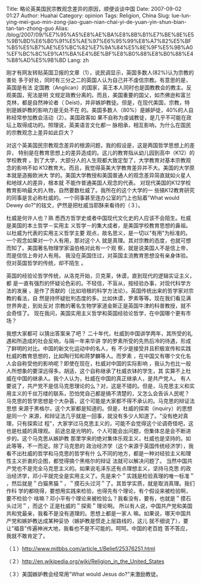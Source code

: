 Title: 略论英美国民宗教观念差异的原因，顺便谈谈中国
Date: 2007-09-02 01:27
Author: Huahai
Category: opinion
Tags: Religion, China
Slug: lue-lun-ying-mei-guo-min-zong-jiao-guan-nian-chai-yi-de-yuan-yin-shun-bian-tan-tan-zhong-guo
Alias: /blog/2007/09/%E7%95%A5%E8%AE%BA%E8%8B%B1%E7%BE%8E%E5%9B%BD%E6%B0%91%E5%AE%97%E6%95%99%E8%A7%82%E5%BF%B5%E5%B7%AE%E5%BC%82%E7%9A%84%E5%8E%9F%E5%9B%A0%EF%BC%8C%E9%A1%BA%E4%BE%BF%E8%B0%88%E8%B0%88%E4%B8%AD%E5%9B%BD
Lang: zh

刚才有网友转贴英国卫报的文章（1），说民调显示，英国多数人(82%)认为宗教的害处 多于好处，同时有三分之二的英国人认为自己并不虔信宗教。有意思的是，英国是有法 定国教（Anglican）的国家，英王本人同时也是国教教会的教主。反观美国，宪法是明 文规定政教分离的。而且，美国重要的国父，如杰佛逊和富兰克林，都是自然神论者（ Deist)，并非嫉妒教徒。但是，在现代美国，宗教，特别是嫉妒教的影响力是无处不在 的。美国多数人（80%）是嫉妒徒，40%的人自称经常参加教会活动（2）。美国政客如 果不自称为虔诚教徒，是几乎不可能在政坛上取得成功的。照理说，英美语言文化都一 脉相承，相互影响，为什么在国民的宗教观念上差异如此巨大？

对这个英美国民宗教观念差异的根源问题，我的假设是，这是两国哲学思想上的差异， 特别是在教育思想上的差异造成的。这儿的教育指从幼儿园到高中（K12）的学校教育 。到了大学，大部分人的人生观都大致定型了，大学教育对基本宗教观念的影响不如 K12教育大。而且，我觉得英美大学教育差异并不大。美国的大学原本就是造搬欧洲大 学的。美国大学教授和美国普通人的观念差异简直就如火星人和地球人的差异，根本就 不能作普通美国人观念的代表。 对现代美国的K12学校教育影响最大的人物，自然要数杜威了。我所在的这个大学的一 些搞K12教育研究的同事是言必称杜威的。一个同事甚至连办公室的门上也贴着"What would Dewey do?"的铭文，俨然是把杜威当耶酥来看待的（３）。

杜威是何许人也？熟 悉西方哲学史或者中国现代文化史的人应该不会陌生。杜威是美国的本土哲学－实用主 义哲学－的集大成者，是美国学校教育思想的鼻祖。以杜威为代表的实用主义哲学主要 观点，故名思义，是一切以"有用"为标准的。一个观念如果对一个人有用，那对这个人 就是真理。其对宗教的态度，也就可想而知了。美国著名物理学家温伯格对此有一个观 察，就是说美国人不是信上帝，而是信信上帝对人有用。 我没在英国住过，对英国主流教育思想没有亲身体验。但对英国哲学的传统，却不陌生 。

英国的经验论哲学传统，从洛克开始，贝克莱，休谟，直到现代的逻辑实证主义，都 是一直有强烈的怀疑论色彩的。不轻信，不盲从，按经验办事，对现代科学方法的发展 ，是作了贡献的（比如培根的科学方法论）。英国传统出来的哲学家对宗教的看法，自 然是持怀疑批判态度的多。比如休谟，罗素等等。现在我们看见满世界奔走，到处反对 宗教的著名生物学家道金斯正是英国牛津的科普教授，就不会奇怪了。 现在我问，美国实用主义哲学和英国经验论哲学，在中国哪个更有市场？

我想大家都可 以猜出答案来了吧？ 二十年代，杜威到中国讲学两年，其所受的礼遇和所造成的社会反响，与隔一年来华讲 学的罗素所受的先热后冷的待遇，形成了鲜明的对比。中国的新文化运动中的名人，有 不少是接受并且积极宣传和实践杜威的教育思想的，比如陶行知和蒋梦麟等人。而罗素 ，在中国又有哪个文化名人会自称受他的影响呢？即使在现在，杜威对中国的实际影响 ，我认为也比一般人所想象的要深远得多。胡适，这个自称继承了杜威衣钵的学生，其 实算不上杜威在中国的继承人。我个人认为，杜威在中国的真正继承人，是共产党人。 有人要说了，共产党不是信马克思理论的么？对，这是不错的。但是，马克思主义和实 用主义的千丝万缕的联系，恐怕党自己都是搞不清楚的，又怎么会告诉人民呢？ 马克思的哲学思想是个大杂荟，这个可能是大家都不得不承认的。马克思的辩证法思想 来源于黑格尔，这个大家都是知道的。但是，杜威的探索（inquiry）的思想是同一个 来源，和辩证法几乎就是一回事，就没有多少人知道了。"没有绝对真理，只有探索过 程"，大家学过马克思主义的，可能不会觉得这个论调奇怪吧，这也是杜威的真理观。 前途总是光明的，个人可能会出问题，但集体总是会不断进步的。这个马克思从嫉妒教 那里学来的绝对集体乐观主义，杜威也是坚持的。如此等等，不一而足。除了马克思的 政治经济学（这个来源于英国传统经济学），我看不出杜威的哲学和马克思的哲学有什 么不同的地方，都是一种对经验主义和理性主义折衷的企图，都觉得搞个黑格尔的辩证 法就可以解决问题了。 当然中国共产党也不是完全马克思主义的。如果说毛泽东还有点理想主义，坚持马克思 的政治经济学，邓小平就完全是实用主义了。先是来个＂实践是检验真理的唯一标准＂ ，然后就是＂白猫黑猫＂，＂摸石头过河＂了。其哲学实质，就是取消真理。我们作科 学的都晓得，要想用实践来检验，也得先有个理论，有个假设来被检验啊，要不检验个 啥嘛？邓小平有个理论来被检验么？我看没有，要有，也就是＂摸石头过河＂，而这个 正是杜威的＂探索＂理论啊。 所以有人说，中国共产党和美国共和党最亲，我看不是没有道理的。思想上都是一家人 嘛。如果说，哪天中国共产党和嫉妒教达成某种妥协（嫉妒教是惯走上层路线的，这儿 就不细说了），要让"福音"传遍神洲大地，我看也不是不可能的。呵呵。中国的老百姓 答不答应，我就不敢肯定了。

（１）<http://www.mitbbs.com/article_t/Belief/25376251.html>

（２）<http://en.wikipedia.org/wiki/Religion_in_the_United_States>

（３）美国嫉妒教会经常用"What would Jesus do?"来激励教徒。
